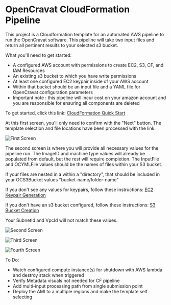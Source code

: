 # OpenCravat CloudFormation Pipeline
This project is a Cloudformation template for an automated AWS pipeline to run the OpenCravat software. This pipeline will take two input files and return all pertinent results to your selected s3 bucket.

What you'll need to get started:
- A configured AWS account with permissions to create EC2, S3, CF, and IAM Resources
- An existing s3 bucket to which you have write permissions
- At least one configured EC2 keypair inside of your AWS account
- Within that bucket should be an input file and a YAML file for OpenCravat configuration parameters
- Important note : this pipeline will incur cost on your amazon account and you are responsible for ensuring all components are deleted

To get started, click this link: [CloudFormation Quick Start](https://console.aws.amazon.com/cloudformation/home?region=us-east-1#/stacks/create/template?stackName=OpenCravatRunner-v2&templateURL=http://oc-auto-wflow-testing.s3.amazonaws.com/oc-cf-template.yml)

At this first screen, you'll only need to confirm with the "Next" button. The template selection and file locations have been processed with the link.

![First Screen](https://github.com/hynesgra/OC-cloudform/blob/master/images/First-Screen.png)

The second screen is where you will provide all necessary values for the pipeline run. The ImageID and machine type values will already be populated from default, but the rest will require completion. The InputFile and OCYMLFile values should be the names of files within your S3 bucket. 

If your files are nested in a within a "directory", that should be included in your OCS3Bucket values  "bucket-name/folder-name" 

If you don't see any values for keypairs, follow these instructions: [EC2 Keypair Generation](https://docs.aws.amazon.com/AWSEC2/latest/UserGuide/ec2-key-pairs.html#having-ec2-create-your-key-pair)

If you don't have an s3 bucket configured, follow these instructions: [S3 Bucket Creation](https://docs.aws.amazon.com/AmazonS3/latest/gsg/CreatingABucket.html)

Your SubnetId and VpcId will not match these values.


![Second Screen](https://github.com/hynesgra/OC-cloudform/blob/master/images/SecondScreen.png)

![Third Screen](https://github.com/hynesgra/OC-cloudform/blob/master/images/ThirdScreen.png)

![Fourth Screen](https://github.com/hynesgra/OC-cloudform/blob/master/images/FourthScreen.png)

To Do:
- Watch configured compute instance(s) for shutdown with AWS lambda and destroy stack when triggered
- Verify Metadata visuals not needed for CF pipeline
- Add multi-input processing path from single submission point
- Deploy the AMI to a multiple regions and make the template self selecting